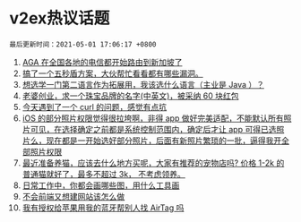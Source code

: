 # v2ex热议话题

`最后更新时间：2021-05-01 17:06:17 +0800`

1. [AGA 在全国各地的电信都开始路由到新加坡了](https://www.v2ex.com/t/774456)
1. [搞了一个五秒盾方案，大伙帮忙看看都有哪些漏洞。](https://www.v2ex.com/t/774411)
1. [想选学一门第二语言作为拓展用，我该选什么语言（主业是 Java ）？](https://www.v2ex.com/t/774461)
1. [老婆创业，求一个珠宝品牌的名字(中英文)，被采纳 60 块红包](https://www.v2ex.com/t/774466)
1. [今天遇到了一个 curl 的问题，感觉有点坑](https://www.v2ex.com/t/774403)
1. [iOS 的部分照片权限觉得很拉垮啊，非得 app 做好完美适配，不能默认所有照片可见，在选择确定之前都是系统控制范围内，确定后才让 app 可得已选照片么，现在都是一开始选好部分照片，后面有新照片繁琐的一批，逼得我开全部照片权限](https://www.v2ex.com/t/774450)
1. [最近准备养猫，应该去什么地方买呢，大家有推荐的宠物店吗?
价格 1-2k 的普通猫就好了，最多不超过 3k， 不考虑领养。](https://www.v2ex.com/t/774433)
1. [日常工作中，你都会画哪些图，用什么工具画](https://www.v2ex.com/t/774424)
1. [不会前端又想建网站该怎么做](https://www.v2ex.com/t/774468)
1. [我有授权给苹果用我的蓝牙帮别人找 AirTag 吗](https://www.v2ex.com/t/774501)

